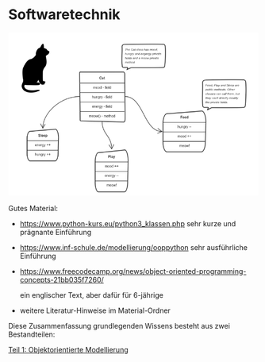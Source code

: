 # Softwaretechnik

![01_OOM](./img/01_OOM.png)



Gutes Material:

- https://www.python-kurs.eu/python3_klassen.php 
  sehr kurze und prägnante Einführung
  
- https://www.inf-schule.de/modellierung/ooppython
  sehr ausführliche Einführung
  
- https://www.freecodecamp.org/news/object-oriented-programming-concepts-21bb035f7260/

  ein englischer Text, aber dafür für 6-jährige

- weitere Literatur-Hinweise im Material-Ordner



Diese Zusammenfassung grundlegenden Wissens besteht aus zwei Bestandteilen:

[Teil 1: Objektorientierte Modellierung](/OOM.md)




